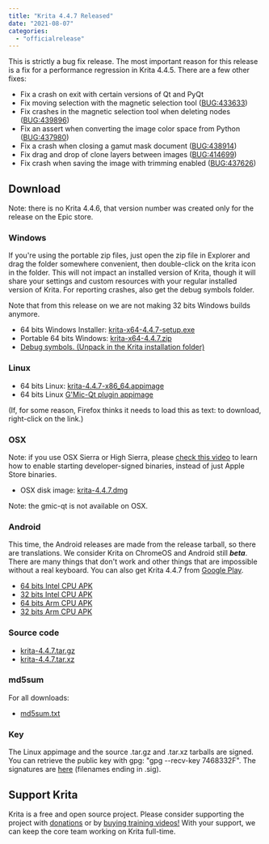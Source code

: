 ```yaml
---
title: "Krita 4.4.7 Released"
date: "2021-08-07"
categories: 
  - "officialrelease"
---
```


This is strictly a bug fix release. The most important reason for this release is a fix for a performance regression in Krita 4.4.5. There are a few other fixes:

- Fix a crash on exit with certain versions of Qt and PyQt
- Fix moving selection with the magnetic selection tool ([BUG:433633](https://bugs.kde.org/show_bug.cgi?id=433633))
- Fix crashes in the magnetic selection tool when deleting nodes ([BUG:439896](https://bugs.kde.org/show_bug.cgi?id=439896))
- Fix an assert when converting the image color space from Python ([BUG:437980](https://bugs.kde.org/show_bug.cgi?id=437980))
- Fix a crash when closing a gamut mask document ([BUG:438914](https://bugs.kde.org/show_bug.cgi?id=438914))
- Fix drag and drop of clone layers between images ([BUG:414699](https://bugs.kde.org/show_bug.cgi?id=414699))
- Fix crash when saving the image with trimming enabled ([BUG:437626](https://bugs.kde.org/show_bug.cgi?id=437626))

## Download

Note: there is no Krita 4.4.6, that version number was created only for the release on the Epic store.

### Windows

If you're using the portable zip files, just open the zip file in Explorer and drag the folder somewhere convenient, then double-click on the krita icon in the folder. This will not impact an installed version of Krita, though it will share your settings and custom resources with your regular installed version of Krita. For reporting crashes, also get the debug symbols folder.

Note that from this release on we are not making 32 bits Windows builds anymore.

- 64 bits Windows Installer: [krita-x64-4.4.7-setup.exe](https://download.kde.org/stable/krita/4.4.7/krita-x64-4.4.7-setup.exe)
- Portable 64 bits Windows: [krita-x64-4.4.7.zip](https://download.kde.org/stable/krita/4.4.7/krita-x64-4.4.7.zip)
- [Debug symbols. (Unpack in the Krita installation folder)](https://download.kde.org/stable/krita/4.4.7/krita-x64-4.4.7-dbg.zip)

### Linux

- 64 bits Linux: [krita-4.4.7-x86\_64.appimage](https://download.kde.org/stable/krita/4.4.7/krita-4.4.7-x86_64.appimage)
- 64 bits Linux [G'Mic-Qt plugin appimage](https://download.kde.org/stable/krita/4.4.7/gmic_krita_qt-x86_64.appimage)

(If, for some reason, Firefox thinks it needs to load this as text: to download, right-click on the link.)

### OSX

Note: if you use OSX Sierra or High Sierra, please [check this video](https://www.youtube.com/watch?v=3py0kgq95Hk) to learn how to enable starting developer-signed binaries, instead of just Apple Store binaries.

- OSX disk image: [krita-4.4.7.dmg](https://download.kde.org/stable/krita/4.4.7/krita-4.4.7.dmg)

Note: the gmic-qt is not available on OSX.

### Android

This time, the Android releases are made from the release tarball, so there are translations. We consider Krita on ChromeOS and Android still **_beta_**. There are many things that don't work and other things that are impossible without a real keyboard. You can also get Krita 4.4.7 from [Google Play](https://play.google.com/store/apps/details?id=org.krita).

- [64 bits Intel CPU APK](https://download.kde.org/stable/krita/4.4.7/krita-x86_64-4.4.7-release.apk)
- [32 bits Intel CPU APK](https://download.kde.org/stable/krita/4.4.7/krita-x86-4.4.7-release.apk)
- [64 bits Arm CPU APK](https://download.kde.org/stable/krita/4.4.7/krita-arm64-v8a-4.4.7-release.apk)
- [32 bits Arm CPU APK](https://download.kde.org/stable/krita/4.4.7/krita-armeabi-v7a-4.4.7-release.apk)

### Source code

- [krita-4.4.7.tar.gz](https://download.kde.org/stable/krita/4.4.7/krita-4.4.7.tar.gz)
- [krita-4.4.7.tar.xz](https://download.kde.org/stable/krita/4.4.7/krita-4.4.7.tar.xz)

### md5sum

For all downloads:

- [md5sum.txt](https://download.kde.org/stable/krita/4.4.7/md5sum.txt)

### Key

The Linux appimage and the source .tar.gz and .tar.xz tarballs are signed. You can retrieve the public key with gpg: "gpg --recv-key 7468332F". The signatures are [here](https://download.kde.org/stable/krita/4.4.7/) (filenames ending in .sig).

## Support Krita

Krita is a free and open source project. Please consider supporting the project with [donations](https://fund.krita.org) or by [buying training videos!](/shop/) With your support, we can keep the core team working on Krita full-time.
